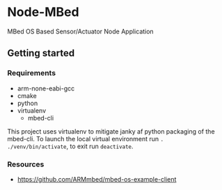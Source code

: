 # Node-MBed

MBed OS Based Sensor/Actuator Node Application

## Getting started

### Requirements

- arm-none-eabi-gcc
- cmake
- python
- virtualenv
  - mbed-cli

This project uses virtualenv to mitigate janky af python packaging of the mbed-cli.
To launch the local virtual environment run `. ./venv/bin/activate`, to exit run `deactivate`.


### Resources

- https://github.com/ARMmbed/mbed-os-example-client


